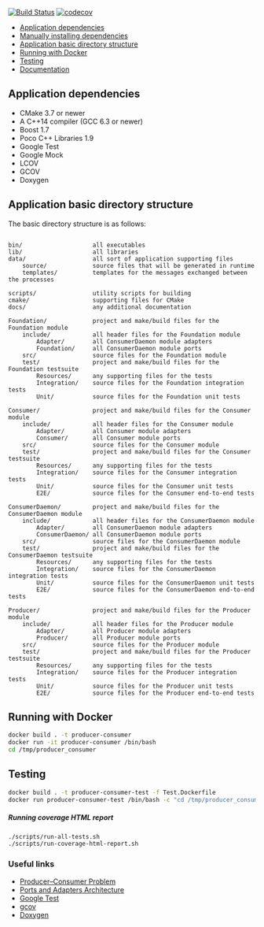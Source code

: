 [![Build Status](https://app.travis-ci.com/edson-a-soares/producer_consumer.svg?branch=main)](https://app.travis-ci.com/edson-a-soares/producer_consumer)
[![codecov](https://codecov.io/gh/edson-a-soares/producer_consumer/branch/main/graph/badge.svg?token=BLDGUUQU8K)](https://codecov.io/gh/edson-a-soares/producer_consumer)

* [Application dependencies](#application-dependencies)
* [Manually installing dependencies](docs/Manually_installing_dependencies.md)
* [Application basic directory structure](#application-basic-directory-structure)
* [Running with Docker](#running-with-docker)
* [Testing](#testing)
* [Documentation](https://edson-a-soares.github.io/producer_consumer/doxygen/html)

## Application dependencies

- CMake 3.7 or newer
- A C++14 compiler (GCC 6.3 or newer)
- Boost 1.7
- Poco C++ Libraries 1.9
- Google Test
- Google Mock
- LCOV
- GCOV
- Doxygen

## Application basic directory structure

The basic directory structure is as follows:

```textmate

bin/                    all executables
lib/                    all libraries
data/                   all sort of application supporting files
    source/             source files that will be generated in runtime
    templates/          templates for the messages exchanged between the processes

scripts/                utility scripts for building
cmake/                  supporting files for CMake
docs/                   any additional documentation

Foundation/             project and make/build files for the Foundation module
    include/            all header files for the Foundation module
        Adapter/        all ConsumerDaemon module adapters
        Foundation/     all ConsumerDaemon module ports
    src/                source files for the Foundation module
    test/               project and make/build files for the Foundation testsuite
        Resources/      any supporting files for the tests
        Integration/    source files for the Foundation integration tests
        Unit/           source files for the Foundation unit tests

Consumer/               project and make/build files for the Consumer module
    include/            all header files for the Consumer module
        Adapter/        all Consumer module adapters
        Consumer/       all Consumer module ports
    src/                source files for the Consumer module
    test/               project and make/build files for the Consumer testsuite
        Resources/      any supporting files for the tests
        Integration/    source files for the Consumer integration tests
        Unit/           source files for the Consumer unit tests
        E2E/            source files for the Consumer end-to-end tests

ConsumerDaemon/         project and make/build files for the ConsumerDaemon module
    include/            all header files for the ConsumerDaemon module
        Adapter/        all ConsumerDaemon module adapters
        ConsumerDaemon/ all ConsumerDaemon module ports
    src/                source files for the ConsumerDaemon module
    test/               project and make/build files for the ConsumerDaemon testsuite
        Resources/      any supporting files for the tests
        Integration/    source files for the ConsumerDaemon integration tests
        Unit/           source files for the ConsumerDaemon unit tests
        E2E/            source files for the ConsumerDaemon end-to-end tests

Producer/               project and make/build files for the Producer module
    include/            all header files for the Producer module
        Adapter/        all Producer module adapters
        Producer/       all Producer module ports
    src/                source files for the Producer module
    test/               project and make/build files for the Producer testsuite
        Resources/      any supporting files for the tests
        Integration/    source files for the Producer integration tests
        Unit/           source files for the Producer unit tests
        E2E/            source files for the Producer end-to-end tests

```

## Running with Docker

```bash
docker build . -t producer-consumer
docker run -it producer-consumer /bin/bash
cd /tmp/producer_consumer
```

## Testing

```bash
docker build . -t producer-consumer-test -f Test.Dockerfile
docker run producer-consumer-test /bin/bash -c "cd /tmp/producer_consumer; ./scripts/run-all-tests.sh"
```

##### Running coverage HTML report

```bash
./scripts/run-all-tests.sh
./scripts/run-coverage-html-report.sh
```

### Useful links ###
* [Producer–Consumer Problem](https://en.wikipedia.org/wiki/Producer%E2%80%93consumer_problem)
* [Ports and Adapters Architecture](https://en.wikipedia.org/wiki/Hexagonal_architecture_(software))
* [Google Test](https://github.com/google/googletest/blob/master/googletest/docs)
* [gcov](http://manpages.ubuntu.com/manpages/xenial/man1/alpha-linux-gnu-gcov-5.1.html)
* [Doxygen](https://www.doxygen.nl/index.html)
